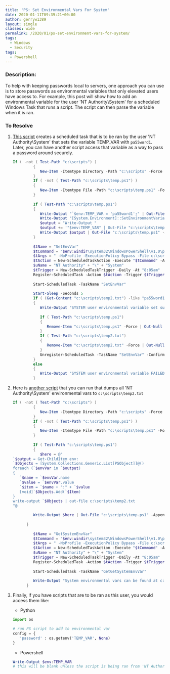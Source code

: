 ```yaml
---
title: 'PS: Set Environmental Vars For System'
date: 2020-01-11T09:39:21+00:00
author: gerryw1389
layout: single
classes: wide
permalink: /2020/01/ps-set-environment-vars-for-system/
tags:
  - Windows
  - Security
tags:
  - Powershell
---
```

<!--more-->

### Description:

To help with keeping passwords local to servers, one approach you can use is to store passwords as environmental variables that only elevated users have access to. For example, this post will show how to add an environmental variable for the user 'NT Authority\System' for a scheduled Windows Task that runs a script. The script can then parse the variable when it is ran.

### To Resolve

1. [This script](https://github.com/gerryw1389/powershell/blob/main/gwConfiguration/Public/Get-SystemEnvVars.ps1) creates a scheduled task that is to be ran by the user 'NT Authority\System' that sets the variable TEMP_VAR with `pa55word1`. Later, you can have another script access that variable as a way to pass a password around securely.

   ```powershell
   If ( -not ( Test-Path "c:\scripts") )
            {
               New-Item -Itemtype Directory -Path "c:\scripts" -Force | Out-Null
            }
            If ( -not ( Test-Path "c:\scripts\temp.ps1") )
            {
               New-Item -Itemtype File -Path "c:\scripts\temp.ps1" -Force | Out-Null
            }
            
            If ( Test-Path "c:\scripts\temp.ps1")
            {
               Write-Output "`$env:TEMP_VAR = 'pa55word1';" | Out-File "c:\scripts\temp.ps1" -Append -Encoding ASCII
               Write-Output "[System.Environment]::SetEnvironmentVariable('TEMP_VAR', 'pa55word1', [System.EnvironmentVariableTarget]::User)" | Out-File "c:\scripts\temp.ps1" -Append -Encoding ASCII
               $output = "Write-Output "
               $output += '"$env:TEMP_VAR" | Out-File "c:\scripts\temp2.txt" -Encoding ASCII '
               Write-Output $output | Out-File "c:\scripts\temp.ps1" -Append -Encoding ASCII
            }
            
            $tName = "SetEnvVar"
            $tCommand = "$env:windir\system32\WindowsPowerShell\v1.0\powershell.exe"
            $tArgs = " -NoProfile -ExecutionPolicy Bypass -File c:\scripts\temp.ps1"
            $tAction = New-ScheduledTaskAction -Execute "$tCommand" -Argument $tArgs
            $uName = "NT Authority" + "\" + "System"
            $tTrigger = New-ScheduledTaskTrigger -Daily -At "8:05am"
            Register-ScheduledTask -Action $tAction -Trigger $tTrigger -TaskName "$tName" -User $uName
            
            Start-ScheduledTask -TaskName "SetEnvVar"
            
            Start-Sleep -Seconds 5
            If ( (Get-Content "c:\scripts\temp2.txt") -like "pa55word1" )
            {
               Write-Output "SYSTEM user environmental variable set successfully"
               
               If ( Test-Path "c:\scripts\temp.ps1")
               {
                  Remove-Item "c:\scripts\temp.ps1" -Force | Out-Null
               }
               If ( Test-Path "c:\scripts\temp2.txt")
               {
                  Remove-Item "c:\scripts\temp2.txt" -Force | Out-Null
               }
               Unregister-ScheduledTask -TaskName "SetEnvVar" -Confirm:$false
            }
            else
            {
               Write-Output "SYSTEM user environmental variable FAILED"
            }
   ```


2. Here is [another script](https://github.com/gerryw1389/powershell/blob/main/gwConfiguration/Public/Set-SystemEnvVars.ps1) that you can run that dumps all 'NT Authority\System' environmental vars to `c:\scripts\temp2.txt`

   ```powershell
   If ( -not ( Test-Path "c:\scripts") )
            {
               New-Item -Itemtype Directory -Path "c:\scripts" -Force | Out-Null
            }
            If ( -not ( Test-Path "c:\scripts\temp.ps1") )
            {
               New-Item -Itemtype File -Path "c:\scripts\temp.ps1" -Force | Out-Null
            }
            
            If ( Test-Path "c:\scripts\temp.ps1")
            {
               $here = @"
   `$output = Get-ChildItem env:
   `$Objects = [System.Collections.Generic.List[PSObject]]@()
   foreach (`$envVar in `$output)
   {
      `$name = `$envVar.name
      `$value = `$envVar.value
      `$item = `$name + ":" + `$value
      [void]`$Objects.Add(`$Item)
   }
   write-output `$Objects | out-file c:\scripts\temp2.txt
   "@

            Write-Output $here | Out-File "c:\scripts\temp.ps1" -Append -Encoding ASCII
            
         }
            
            $tName = "GetSystemEnvVar"
            $tCommand = "$env:windir\system32\WindowsPowerShell\v1.0\powershell.exe"
            $tArgs = " -NoProfile -ExecutionPolicy Bypass -File c:\scripts\temp.ps1"
            $tAction = New-ScheduledTaskAction -Execute "$tCommand" -Argument $tArgs
            $uName = "NT Authority" + "\" + "System"
            $tTrigger = New-ScheduledTaskTrigger -Daily -At "8:05am"
            Register-ScheduledTask -Action $tAction -Trigger $tTrigger -TaskName "$tName" -User $uName
            
            Start-ScheduledTask -TaskName "GetGetSystemEnvVar"
            
            Write-Output "System environmental vars can be found at c:\scripts\temp2.txt"
         }
   ```

3. Finally, if you have scripts that are to be ran as this user, you would access them like:

   - Python

   ```python
   import os

   # run PS script to add to environmental var
   config = {
      'password' : os.getenv('TEMP_VAR', None)
   }
   ```

   - Powershell

   ```powershell
   Write-Output $env:TEMP_VAR
   # this will be blank unless the script is being ran from 'NT Authority\System'
   ```

   